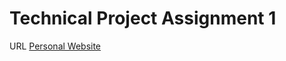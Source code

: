 # Technical Project Assignment 1

URL [Personal Website](https://dedytobing-tugaspersonalwebsite.netlify.app/)
